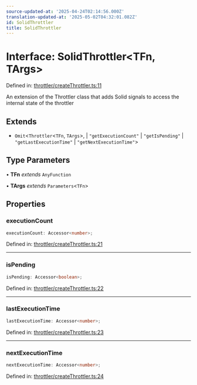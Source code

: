```yaml
---
source-updated-at: '2025-04-24T02:14:56.000Z'
translation-updated-at: '2025-05-02T04:32:01.082Z'
id: SolidThrottler
title: SolidThrottler
---
```


<!-- DO NOT EDIT: this page is autogenerated from the type comments -->

# Interface: SolidThrottler\<TFn, TArgs\>

Defined in: [throttler/createThrottler.ts:11](https://github.com/TanStack/pacer/blob/main/packages/solid-pacer/src/throttler/createThrottler.ts#L11)

An extension of the Throttler class that adds Solid signals to access the internal state of the throttler

## Extends

- `Omit`\<`Throttler`\<`TFn`, `TArgs`\>, 
  \| `"getExecutionCount"`
  \| `"getIsPending"`
  \| `"getLastExecutionTime"`
  \| `"getNextExecutionTime"`\>

## Type Parameters

• **TFn** *extends* `AnyFunction`

• **TArgs** *extends* `Parameters`\<`TFn`\>

## Properties

### executionCount

```ts
executionCount: Accessor<number>;
```

Defined in: [throttler/createThrottler.ts:21](https://github.com/TanStack/pacer/blob/main/packages/solid-pacer/src/throttler/createThrottler.ts#L21)

***

### isPending

```ts
isPending: Accessor<boolean>;
```

Defined in: [throttler/createThrottler.ts:22](https://github.com/TanStack/pacer/blob/main/packages/solid-pacer/src/throttler/createThrottler.ts#L22)

***

### lastExecutionTime

```ts
lastExecutionTime: Accessor<number>;
```

Defined in: [throttler/createThrottler.ts:23](https://github.com/TanStack/pacer/blob/main/packages/solid-pacer/src/throttler/createThrottler.ts#L23)

***

### nextExecutionTime

```ts
nextExecutionTime: Accessor<number>;
```

Defined in: [throttler/createThrottler.ts:24](https://github.com/TanStack/pacer/blob/main/packages/solid-pacer/src/throttler/createThrottler.ts#L24)
